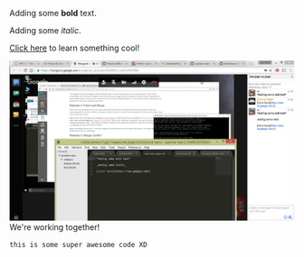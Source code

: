 Adding some **bold** text.

Adding some _italic_.

[Click here](https://www.google.com/) to learn something cool!

![alt text](print1.png) We're working together!

```
this is some super awesome code XD
```